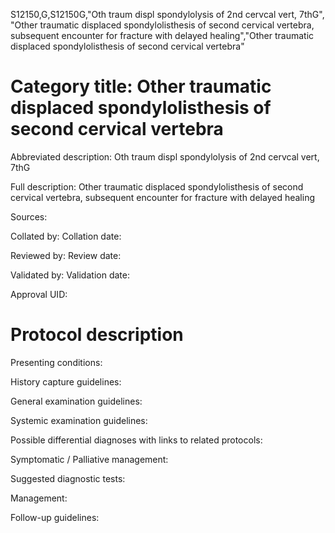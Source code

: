 S12150,G,S12150G,"Oth traum displ spondylolysis of 2nd cervcal vert, 7thG", "Other traumatic displaced spondylolisthesis of second cervical vertebra, subsequent encounter for fracture with delayed healing","Other traumatic displaced spondylolisthesis of second cervical vertebra"
# Category title: Other traumatic displaced spondylolisthesis of second cervical vertebra

Abbreviated description: Oth traum displ spondylolysis of 2nd cervcal vert, 7thG

Full description: Other traumatic displaced spondylolisthesis of second cervical vertebra, subsequent encounter for fracture with delayed healing

Sources:

Collated by:
Collation date:

Reviewed by:
Review date:

Validated by:
Validation date:

Approval UID:

# Protocol description

Presenting conditions:

History capture guidelines:

General examination guidelines:

Systemic examination guidelines:

Possible differential diagnoses with links to related protocols:

Symptomatic / Palliative management:

Suggested diagnostic tests:

Management:

Follow-up guidelines:
